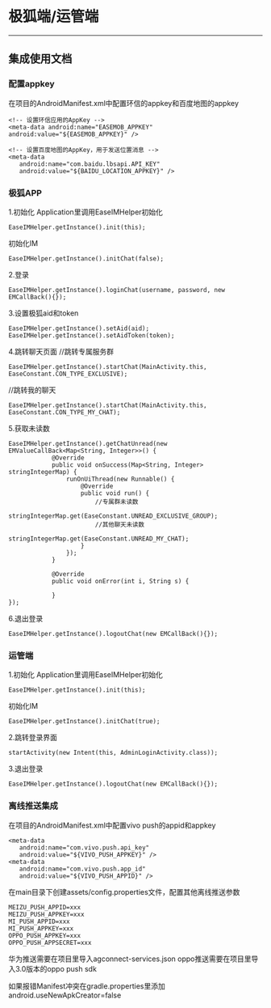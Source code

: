 # 极狐端/运管端
--------
## 集成使用文档

### 配置appkey
在项目的AndroidManifest.xml中配置环信的appkey和百度地图的appkey
```
<!-- 设置环信应用的AppKey -->
<meta-data android:name="EASEMOB_APPKEY"  android:value="${EASEMOB_APPKEY}" />

<!-- 设置百度地图的AppKey，用于发送位置消息 -->
<meta-data
   android:name="com.baidu.lbsapi.API_KEY"
   android:value="${BAIDU_LOCATION_APPKEY}" />
```    

### 极狐APP
1.初始化
Application里调用EaseIMHelper初始化
```
EaseIMHelper.getInstance().init(this);
```

初始化IM
```
EaseIMHelper.getInstance().initChat(false);
```

2.登录
```
EaseIMHelper.getInstance().loginChat(username, password, new EMCallBack(){});
```

3.设置极狐aid和token
```
EaseIMHelper.getInstance().setAid(aid);
EaseIMHelper.getInstance().setAidToken(token);
```

4.跳转聊天页面
//跳转专属服务群
```
EaseIMHelper.getInstance().startChat(MainActivity.this, EaseConstant.CON_TYPE_EXCLUSIVE);
```

//跳转我的聊天
```
EaseIMHelper.getInstance().startChat(MainActivity.this, EaseConstant.CON_TYPE_MY_CHAT);
```

5.获取未读数
```
EaseIMHelper.getInstance().getChatUnread(new EMValueCallBack<Map<String, Integer>>() {
	        @Override
            public void onSuccess(Map<String, Integer> stringIntegerMap) {
                runOnUiThread(new Runnable() {
                    @Override
                    public void run() {
                    	//专属群未读数
                        stringIntegerMap.get(EaseConstant.UNREAD_EXCLUSIVE_GROUP);
                        //其他聊天未读数
                        stringIntegerMap.get(EaseConstant.UNREAD_MY_CHAT);
                    }
                });
            }

            @Override
            public void onError(int i, String s) {

            }
});
```

6.退出登录
```
EaseIMHelper.getInstance().logoutChat(new EMCallBack(){});
```

### 运管端
1.初始化
Application里调用EaseIMHelper初始化
```
EaseIMHelper.getInstance().init(this);
```

初始化IM
```
EaseIMHelper.getInstance().initChat(true);
```

2.跳转登录界面
```
startActivity(new Intent(this, AdminLoginActivity.class));
```

3.退出登录
```
EaseIMHelper.getInstance().logoutChat(new EMCallBack(){});
```


### 离线推送集成
在项目的AndroidManifest.xml中配置vivo push的appid和appkey
```
<meta-data
   android:name="com.vivo.push.api_key"
   android:value="${VIVO_PUSH_APPKEY}" />
<meta-data
   android:name="com.vivo.push.app_id"
   android:value="${VIVO_PUSH_APPID}" />
```

在main目录下创建assets/config.properties文件，配置其他离线推送参数
```
MEIZU_PUSH_APPID=xxx
MEIZU_PUSH_APPKEY=xxx
MI_PUSH_APPID=xxx
MI_PUSH_APPKEY=xxx
OPPO_PUSH_APPKEY=xxx
OPPO_PUSH_APPSECRET=xxx
```

华为推送需要在项目里导入agconnect-services.json
oppo推送需要在项目里导入3.0版本的oppo push sdk

如果报错Manifest冲突在gradle.properties里添加
android.useNewApkCreator=false















